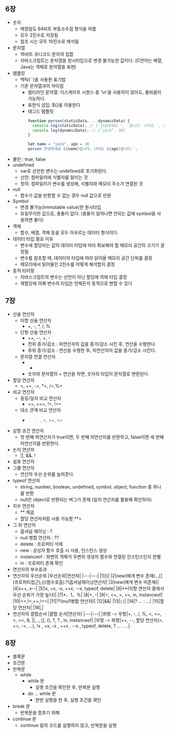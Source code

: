 ## 6장

- 숫자
  - 배정밀도 64비트 부동소수점 형식을 따름
  - 모두 2진수로 저장됨
  - 참조 시는 모두 10진수로 해석됨
- 문자열
  - 16비트 유니코드 문자의 집합
  - 자바스크립트는 문자열을 원시타입으로 변경 불가능한 값이다. (C언어는 배열, Java는 객체로 분자열을 표현)
- 템플릿
  - 백틱(``)을 사용한 표기법
  - 기존 문자열과의 차이점
    - 멀티라인 문자열: 이스케이프 시퀀스 중 '\n'을 사용하지 않아도, 줄바꿈이 가능하다.
    - 표현식 삽입: ${}을 이용한다
    - 태그드 템플릿
      ```js
      function person(staticData, ...dynamicData) {
        console.log(staticData); // ['안녕하세요 ', '입니다. 나이는 ','입니다.']
        console.log(dynamicData); // ["jack", 30]
      }

      let name = "jack", age = 30
      person`안녕하세요 ${name}입니다. 나이는 ${age}입니다.`;
      ```
- 불린 : true, false
- undefined
  - var로 선언한 변수는 undefined로 초기화된다.
  - 선언: 컴파일러에 식별자를 알리는 것
  - 정의: 컴파일러가 변수를 생성해, 식별자와 메모리 주소가 연결된 것
- null
  - 함수가 값을 반환할 수 없는 경우 null 값으로 반환
- Symbol
  - 변경 불가능(immutable value)한 원시타입
  - 유일무이한 값으로, 충돌이 없다. (충돌이 일어나면 안되는 값에 symbol을 사용하면 좋다)
- 객체
  - 함수, 배열, 객체 등을 모두 아우르는 데이터 형식이다.
- 데이터 타입 필요 이유
  - 변수에 할당되는 값의 데이터 타입에 따라 확보해야 할 메모리 공간의 크기가 결정됨
  - 변수를 참조할 때, 데이터의 타입에 따라 읽어올 메모리 공간 단위를 결정
  - 메모리에서 읽어들인 2진수를 어떻게 해석할지 결정
- 동적 타이핑
  - 자바스크립트의 변수는 선언이 아닌 할당에 의해 타입 결정
  - 재할당에 의해 변수의 타입은 언제든지 동적으로 변할 수 있다

## 7장

- 산술 연산자
  - 이항 산술 연산자
    - +, -, *, /, %
  - 단항 산술 연산자
    - ++, --, +, -
    - 전위 증가/감소 : 피연산자의 값을 증가/감소 시킨 후, 연산을 수행한다.
    - 후위 증가/감소 : 연산을 수행한 후, 피연산자의 값을 증가/감소 시킨다.
  - 문자열 연결 연산자
    - +
    - 숫자와 문자열의 + 연산을 하면, 숫자의 타입이 문자열로 변환된다.
- 할당 연산자
  - =, +=, -=, *=, /=,%=
- 비교 연산자
  - 동등/일치 비교 연산자
    - ==, ===, !=, !==
  - 대소 관계 비교 연산자
    - >, <, >=, <=
- 삼항 조건 연산자
  - 첫 번째 피연산자가 true이면, 두 번째 피연산자를 반환하고, false이면 세 번째 피연산자를 반환한다.
- 논리 연산자
  - ||, &&, !
- 쉼표 연산자
- 그룹 연산자
  - 연산의 우선 순위를 높여준다.
- typeof 연산자
  - string, number, boolean, undefined, symbol, object, function 중 하나를 반환
  - null은 object로 반환되는 버그가 존재 (일치 연산자를 활용해 확인하자)
- 지수 연산자
  - ** 제곱
  - 할당 연산자처럼 사용 가능함 **=
- 그 외 연산자
  - 옵셔널 체이닝 : ?.
  - null 병합 연산자 : ??
  - delete : 프로퍼티 삭제
  - new : 상성자 함수 호출 시 사용, 인스턴스 생성
  - instanceof : 좌변의 객체가 우변의 생성자 함수와 연결된 인스턴스인지 판별
  - in : 프로퍼티 존재 확인
- 연산자의 부수효과
- 연산자의 우선순위
  |우선순위|연산자|
  |---|---|
  |1|()|
  |2|new(매개 변수 존재)..,[] (프로퍼티접근),()(함수호출).?(옵셔널체이닝연산자|
  |3|new(매개 변수 미존재)|
  |4|x++, x--|
  |5|!x, +x, -x, ++x, --x, typeof, delete|
  |6|**(이항 연산자 중에서 우선 순위가 가장 높다)|
  |7|*，1，%|
  |8|+, -|
  |9|<, <=, >, >=, in, instanceof|
  |10|==,!=,==,!==|
  |11|??(nul1병합 연산자)|
  |12|&&|
  |13|`||`|
  |14|? ... : ...|
  |15|할당 연산자|
  |16|,|
- 연산자의 결합순서
  |결합 순서|연산자|
  |---|---|
  |좌항 -> 우항|+, -, /, %, <, <=, >, >=, 8, ||, ., [], (), ?, ?., in, instanceof|
  |우항 -> 좌항|++, --, 할당 연산자(=, +=, -=, ...), !x , +x, -x , ++x , --x , typeof, delete, ? ... : ...|

## 8장

- 블록문
- 조건문
- 반복문
  - while
    - while 문
      - 실행 조건을 확인한 후, 반복문 실행
    - do ... while 문
      - 한번 실행을 한 후, 실행 조건을 확인
- break 문
  - 반복문을 멈추기 위해
- continue 문
  - continue 밑의 코드를 실행하지 않고, 반복문을 실행
